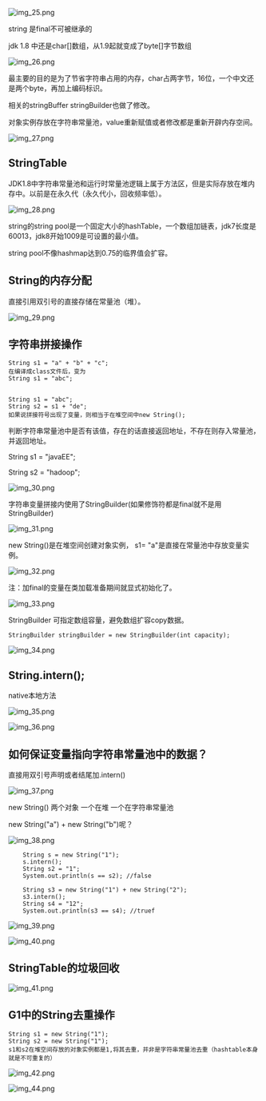 ![img_25.png](img_25.png)

string 是final不可被继承的

jdk 1.8 中还是char[]数组，从1.9起就变成了byte[]字节数组

![img_26.png](img_26.png)

最主要的目的是为了节省字符串占用的内存，char占两字节，16位，一个中文还是两个byte，再加上编码标识。

相关的stringBuffer stringBuilder也做了修改。

对象实例存放在字符串常量池，value重新赋值或者修改都是重新开辟内存空间。

![img_27.png](img_27.png)

StringTable
---
JDK1.8中字符串常量池和运行时常量池逻辑上属于方法区，但是实际存放在堆内存中。以前是在永久代（永久代小，回收频率低）。

![img_28.png](img_28.png)

string的string pool是一个固定大小的hashTable，一个数组加链表，jdk7长度是60013，jdk8开始1009是可设置的最小值。

string pool不像hashmap达到0.75的临界值会扩容。

String的内存分配
---
直接引用双引号的直接存储在常量池（堆）。

![img_29.png](img_29.png)

字符串拼接操作
---

    String s1 = "a" + "b" + "c";
    在编译成class文件后，变为
    String s1 = "abc";


    String s1 = "abc";
    String s2 = s1 + "de";
    如果说拼接符号出现了变量，则相当于在堆空间中new String();


判断字符串常量池中是否有该值，存在的话直接返回地址，不存在则存入常量池，并返回地址。

String s1 = "javaEE";

String s2 = "hadoop";

![img_30.png](img_30.png)

字符串变量拼接内使用了StringBuilder(如果修饰符都是final就不是用StringBuilder)

![img_31.png](img_31.png)

new String()是在堆空间创建对象实例， s1= "a"是直接在常量池中存放变量实例。

![img_32.png](img_32.png)

注：加final的变量在类加载准备期间就显式初始化了。

![img_33.png](img_33.png)

StringBuilder 可指定数组容量，避免数组扩容copy数据。

    StringBuilder stringBuilder = new StringBuilder(int capacity); 

![img_34.png](img_34.png)

String.intern();
---

native本地方法

![img_35.png](img_35.png)

![img_36.png](img_36.png)

如何保证变量指向字符串常量池中的数据？
---

直接用双引号声明或者结尾加.intern()

![img_37.png](img_37.png)

new String() 两个对象 一个在堆 一个在字符串常量池

new String("a") + new String("b")呢？

![img_38.png](img_38.png)

        String s = new String("1");
        s.intern();
        String s2 = "1";
        System.out.println(s == s2); //false

        String s3 = new String("1") + new String("2");
        s3.intern();
        String s4 = "12";
        System.out.println(s3 == s4); //truef


![img_39.png](img_39.png)

![img_40.png](img_40.png)

StringTable的垃圾回收
---

![img_41.png](img_41.png)

G1中的String去重操作
---
    String s1 = new String("1");
    String s2 = new String("1");
    s1和s2在堆空间存放的对象实例都是1,将其去重，并非是字符串常量池去重（hashtable本身就是不可重复的）

![img_42.png](img_42.png)

![img_44.png](img_44.png)



